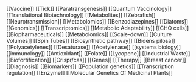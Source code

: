 [[Vaccine]]
[[Tick]]
[[Paratransgenesis]]
[[Quantum Vaccinology]]
[[Translational Biotechnology]]
[[Metabolites]]
[[Zebrafish]]
[[Neurotransmission]]
[[Metabolomics]]
[[Benzodiazepines]]
[[Diatoms]]
[[Genomics]]
[[Transcriptomics]]
[[Metabolic Adaptability]]
[[CHO cells]]
[[Biopharmaceuticals]]
[[Metabolomics]]
[[Scale-down]]
[[Culture Volumes]]
[[Spin Tubes]]
[[Biosynthetic pathway]]
[[Bidens pilosa]]
[[Polyacetylenes]]
[[Desaturase]]
[[Acetylenase]]
[[systems biology]]
[[immunology]]
[[Antioxidant]]
[[Folate]]
[[Lycopene]]
[[Industrial Waste]]
[[Biofortification]]
[[Crispr/cas]]
[[Genes]]
[[Therapy]]
[[Breast cancer]]
[[Diagnosis]]
[[Biomarkers]]
[[Population genetics]]
[[Transcription regulation]]
[[Enzyme]]
[[Molecular Genetics Of Medicinal Plants]]
